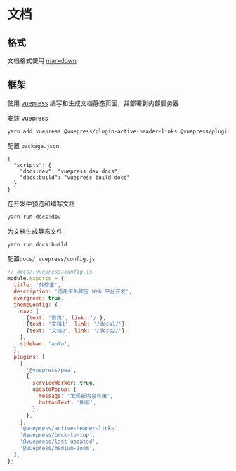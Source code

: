 # 文档

## 格式

文档格式使用 [markdown](https://daringfireball.net/projects/markdown/syntax)

## 框架
使用 [vuepress](https://vuepress.vuejs.org/zh/) 编写和生成文档静态页面，并部署到内部服务器

安装 vuepress

```bash
yarn add vuepress @vuepress/plugin-active-header-links @vuepress/plugin-back-to-top @vuepress/plugin-medium-zoom @vuepress/plugin-pwa -D
```

配置 `package.json`

```json{3,4}
{
  "scripts": {
    "docs:dev": "vuepress dev docs",
    "docs:build": "vuepress build docs"
  }
}
```

在开发中预览和编写文档

```bash
yarn run docs:dev
```

为文档生成静态文件

```bash
yarn run docs:build
```

配置`docs/.vuepress/config.js`

```js
// docs/.vuepress/config.js
module.exports = {
  title: '外修宝',
  description: '适用于外修宝 Web 平台开发',
  evergreen: true,
  themeConfig: {
    nav: [
      {text: '首页', link: '/'},
      {text: '文档1', link: '/docs1/'},
      {text: '文档2', link: '/docs2/'},
    ],
    sidebar: 'auto',
  },
  plugins: [
    [
      '@vuepress/pwa',
      {
        serviceWorker: true,
        updatePopup: {
          message: '发现新内容可用',
          buttonText: '刷新',
        },
      },
    ],
    '@vuepress/active-header-links',
    '@vuepress/back-to-top',
    '@vuepress/last-updated',
    '@vuepress/medium-zoom',
  ],
};
```
